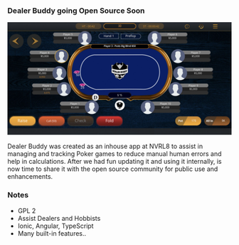 ### Dealer Buddy going Open Source Soon
[![Dealer Buddy](https://raw.githubusercontent.com/roymasad/roymasad/main/DealerBuddy-Preview.jpg "Dealer Buddy")](https://github.com/NVRL8-SAL/DealerBuddy "Dealer Buddy")

Dealer Buddy was created as an inhouse app at NVRL8 to assist in managing and tracking Poker games to reduce manual human errors and help in calculations.
After we had fun updating it and using it internally, is now time to share it with the open source community for public use and enhancements. 

### Notes

- GPL 2 
- Assist Dealers and Hobbists
- Ionic, Angular, TypeScript
- Many built-in features..


<!--
**roymasad/roymasad** is a ✨ _special_ ✨ repository because its `README.md` (this file) appears on your GitHub profile.

[Github Repository](https://github.com/NVRL8-SAL/DealerBuddy "Repository")

Here are some ideas to get you started:

- 🔭 I’m currently working on ...
- 🌱 I’m currently learning ...
- 👯 I’m looking to collaborate on ...
- 🤔 I’m looking for help with ...
- 💬 Ask me about ...
- 📫 How to reach me: ...
- 😄 Pronouns: ...
- ⚡ Fun fact: ...
-->
